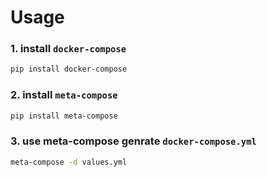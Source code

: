 

# Usage

### 1. install `docker-compose`

```bash
pip install docker-compose
```

### 2. install `meta-compose`

```bash
pip install meta-compose
```

### 3. use meta-compose genrate `docker-compose.yml`

```bash
meta-compose -d values.yml
```
